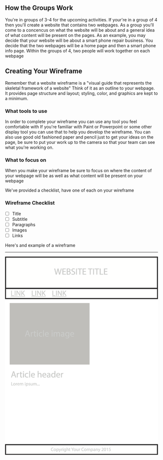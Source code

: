 ## How the  Groups Work
You're in groups of 3-4 for the upcoming activities. If your're in a group of 4 then you'll create a website that
contains  two webpages. As a group you'll come to a concencus on what the website will be about and a general idea
of what content will be present on the pages. As an example, you may decide that your website will be about
a smart phone repair business. You decide that the two webpages will be a home page and then a smart phone info page.
Within the groups of 4, two people will work together on each webpage

## Creating Your Wireframe

Remember that a website wireframe is a "visual guide that represents the skeletal framework of a website"
Think of it as an outline to your webpage. It provides page structure and layout; styling, color, and graphics
are kept to a minimum.

### What tools to use

In order to complete your wireframe you can use any tool you feel comfortable with
If you're familiar with Paint or Powerpoint or some other display tool you can use that to help you develop the wireframe.
You can also use good old fashioned paper and pencil just to get your ideas on the page, be sure to put your work up to the camera
so that your team can see what you're working on.

### What to focus on

When you make your wireframe be sure to focus on where the content of your webpage will be as well as what content will
be present on your webpage

We've provided a checklist, have one of each on your wireframe

### Wireframe Checklist

- [ ] Title
- [ ] Subtitle
- [ ] Paragraphs
- [ ] Images
- [ ] Links

Here's and example of a wireframe

***

![Wireframe](wireframe.png)
